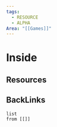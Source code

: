 ```yaml
---
tags:
  - RESOURCE
  - ALPHA
Area: "[[Games]]"
---
```


# Inside


## Resources


## BackLinks

```dataview
list
from [[]]
```

